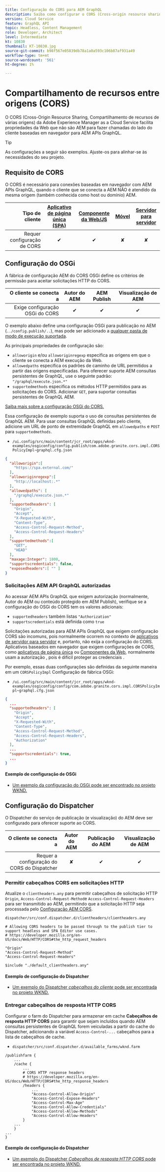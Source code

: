 ```yaml
---
title: Configuração do CORS para AEM GraphQL
description: Saiba como configurar o CORS (Cross-origin resource sharing) para uso com AEM GraphQL.
version: Cloud Service
feature: GraphQL API
topic: Headless, Content Management
role: Developer, Architect
level: Intermediate
kt: 10830
thumbnail: KT-10830.jpg
source-git-commit: b98f567e05839db78a1a0a593c106b87af931a49
workflow-type: tm+mt
source-wordcount: '561'
ht-degree: 1%

---
```



# Compartilhamento de recursos entre origens (CORS)

O CORS (Cross-Origin Resource Sharing, Compartilhamento de recursos de várias origens) da Adobe Experience Manager as a Cloud Service facilita propriedades da Web que não são AEM para fazer chamadas do lado do cliente baseadas em navegador para AEM APIs GraphQL.

>[!TIP]
>
> As configurações a seguir são exemplos. Ajuste-os para alinhar-se às necessidades do seu projeto.

## Requisito de CORS

O CORS é necessário para conexões baseadas em navegador com AEM APIs GraphQL, quando o cliente que se conecta a AEM NÃO é atendido da mesma origem (também conhecida como host ou domínio) AEM.

| Tipo de cliente | [Aplicativo de página única (SPA)](../spa.md) | [Componente da Web/JS](../web-component.md) | [Móvel](../mobile.md) | [Servidor para servidor](../server-to-server.md) |
|----------------------------:|:---------------------:|:-------------:|:---------:|:----------------:|
| Requer configuração de CORS | ✔ | ✔ | ✘ | ✘ |

## Configuração do OSGi

A fábrica de configuração AEM do CORS OSGi define os critérios de permissão para aceitar solicitações HTTP do CORS.

| O cliente se conecta a | Autor do AEM | AEM Publish | Visualização de AEM |
|-------------------------------------:|:----------:|:-------------:|:-------------:|
| Exige configuração OSGi do CORS | ✔ | ✔ | ✔ |


O exemplo abaixo define uma configuração OSGi para publicação no AEM (`../config.publish/..`), mas pode ser adicionado a [qualquer pasta de modo de execução suportada](https://experienceleague.adobe.com/docs/experience-manager-cloud-service/content/implementing/deploying/configuring-osgi.html#runmode-resolution).

As principais propriedades de configuração são:

+ `alloworigin` e/ou `alloworiginregexp` especifica as origens em que o cliente se conecta a AEM execução da Web.
+ `allowedpaths` especifica os padrões de caminho de URL permitidos a partir das origens especificadas. Para oferecer suporte AEM consultas persistentes de GraphQL, use o seguinte padrão: `"/graphql/execute.json.*"`
+ `supportedmethods` especifica os métodos HTTP permitidos para as solicitações do CORS. Adicionar `GET`, para suportar consultas persistentes de GraphQL AEM.

[Saiba mais sobre a configuração OSGi do CORS.](https://experienceleague.adobe.com/docs/experience-manager-learn/foundation/security/understand-cross-origin-resource-sharing.html)


Essa configuração de exemplo suporta o uso de consultas persistentes de GraphQL AEM. Para usar consultas GraphQL definidas pelo cliente, adicione um URL de ponto de extremidade GraphQL em `allowedpaths` e `POST` para `supportedmethods`.

+ `/ui.config/src/main/content/jcr_root/apps/wknd-examples/osgiconfig/config.publish/com.adobe.granite.cors.impl.CORSPolicyImpl~graphql.cfg.json`

```json
{
  "alloworigin":[
    "https://spa.external.com/"
  ],
  "alloworiginregexp":[
    "http://localhost:.*"
  ],
  "allowedpaths": [
    "/graphql/execute.json.*"
  ],
  "supportedheaders": [
    "Origin",
    "Accept",
    "X-Requested-With",
    "Content-Type",
    "Access-Control-Request-Method",
    "Access-Control-Request-Headers"
  ],
  "supportedmethods":[
    "GET",
    "HEAD"
  ],
  "maxage:Integer": 1800,
  "supportscredentials": false,
  "exposedheaders":[ "" ]
}
```

### Solicitações AEM API GraphQL autorizadas

Ao acessar AEM APIs GraphQL que exigem autorização (normalmente, Autor do AEM ou conteúdo protegido em AEM Publish), verifique se a configuração do OSGi do CORS tem os valores adicionais:

+ `supportedheaders` também listas `"Authorization"`
+ `supportscredentials` está definida como `true`

Solicitações autorizadas para AEM APIs GraphQL que exigem configuração CORS são incomuns, pois normalmente ocorrem no contexto de [aplicativos de servidor para servidor](../server-to-server.md) e, portanto, não exija a configuração do CORS. Aplicativos baseados em navegador que exigem configurações de CORS, como [aplicativos de página única](../spa.md) ou [Componentes da Web](../web-component.md), normalmente usam a autorização , pois é difícil proteger as credenciais .

Por exemplo, essas duas configurações são definidas da seguinte maneira em um `CORSPolicyImpl` Configuração de fábrica OSGi:

+ `/ui.config/src/main/content/jcr_root/apps/wknd-examples/osgiconfig/config/com.adobe.granite.cors.impl.CORSPolicyImpl~graphql.cfg.json`

```json
{ 
  ...
  "supportedheaders": [
    "Origin",
    "Accept",
    "X-Requested-With",
    "Content-Type",
    "Access-Control-Request-Method",
    "Access-Control-Request-Headers",
    "Authorization"
  ],
  ...
  "supportscredentials": true,
  ...
}
```

#### Exemplo de configuração de OSGi

+ [Um exemplo da configuração do OSGi pode ser encontrado no projeto WKND.](https://github.com/adobe/aem-guides-wknd/blob/main/ui.config/src/main/content/jcr_root/apps/wknd/osgiconfig/config.publish/com.adobe.granite.cors.impl.CORSPolicyImpl~wknd-graphql.cfg.json)

## Configuração do Dispatcher

O Dispatcher do serviço de publicação (e visualização) do AEM deve ser configurado para oferecer suporte ao CORS.

| O cliente se conecta a | Autor do AEM | Publicação do AEM | Visualização de AEM |
|-------------------------------------:|:----------:|:-------------:|:-------------:|
| Requer a configuração do CORS do Dispatcher | ✘ | ✔ | ✔ |

### Permitir cabeçalhos CORS em solicitações HTTP

Atualize o `clientheaders.any` para permitir cabeçalhos de solicitação HTTP `Origin`,  `Access-Control-Request-Method`e `Access-Control-Request-Headers` para ser transmitido ao AEM, permitindo que a solicitação HTTP seja processada pelo [Configuração AEM CORS](#osgi-configuration).

`dispatcher/src/conf.dispatcher.d/clientheaders/clientheaders.any`

```
# Allowing CORS headers to be passed through to the publish tier to support headless and SPA Editor use cases.
# https://developer.mozilla.org/en-US/docs/Web/HTTP/CORS#the_http_request_headers

"Origin"
"Access-Control-Request-Method"
"Access-Control-Request-Headers"

$include "./default_clientheaders.any"
```

#### Exemplo de configuração do Dispatcher

+ [Um exemplo do Dispatcher _cabeçalhos do cliente_ pode ser encontrada no projeto WKND.](https://github.com/adobe/aem-guides-wknd/blob/main/dispatcher/src/conf.dispatcher.d/clientheaders/clientheaders.any#L10-L12)


### Entregar cabeçalhos de resposta HTTP CORS

Configurar o farm do Dispatcher para armazenar em cache **Cabeçalhos de resposta HTTP CORS** para garantir que sejam incluídos quando AEM consultas persistentes de GraphQL forem veiculadas a partir do cache do Dispatcher, adicionando a variável `Access-Control-...` cabeçalhos para a lista de cabeçalhos de cache.

+ `dispatcher/src/conf.dispatcher.d/available_farms/wknd.farm`

```
/publishfarm {
    ...
    /cache {
        ...
        # CORS HTTP response headers
        # https://developer.mozilla.org/en-US/docs/Web/HTTP/CORS#the_http_response_headers
        /headers {
            ...
            "Access-Control-Allow-Origin"
            "Access-Control-Expose-Headers"
            "Access-Control-Max-Age"
            "Access-Control-Allow-Credentials"
            "Access-Control-Allow-Methods"
            "Access-Control-Allow-Headers"
        }
    ...
    }
...
}
```

#### Exemplo de configuração do Dispatcher

+ [Um exemplo do Dispatcher _Cabeçalhos de resposta HTTP CORS_ pode ser encontrada no projeto WKND.](https://github.com/adobe/aem-guides-wknd/blob/main/dispatcher/src/conf.dispatcher.d/available_farms/wknd.farm#L109-L114)
